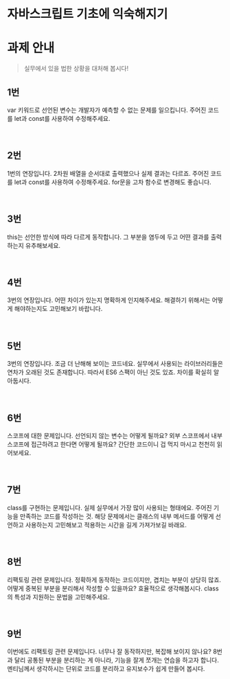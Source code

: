 # 자바스크립트 기초에 익숙해지기

# 과제 안내
> 실무에서 있을 법한 상황을 대처해 봅시다!

## 1번
var 키워드로 선언된 변수는 개발자가 예측할 수 없는 문제를 일으킵니다.
주어진 코드를 let과 const를 사용하여 수정해주세요.

<br>

## 2번
1번의 연장입니다. 2차원 배열을 순서대로 출력했으나 실제 결과는 다르죠.
주어진 코드를 let과 const를 사용하여 수정해주세요.
for문을 고차 함수로 변경해도 좋습니다.

<br>

## 3번
this는 선언한 방식에 따라 다르게 동작합니다.
그 부분을 염두에 두고 어떤 결과를 출력하는지 유추해보세요.

<br>

## 4번
3번의 연장입니다. 어떤 차이가 있는지 명확하게 인지해주세요.
해결하기 위해서는 어떻게 해야하는지도 고민해보기 바랍니다.

<br>

## 5번
3번의 연장입니다. 조금 더 난해해 보이는 코드네요.
실무에서 사용되는 라이브러리들은 연차가 오래된 것도 존재합니다.
따라서 ES6 스팩이 아닌 것도 있죠. 차이를 확실히 알아둡시다.

<br>

## 6번
스코프에 대한 문제입니다. 선언되지 않는 변수는 어떻게 될까요?
외부 스코프에서 내부 스코프에 접근하려고 한다면 어떻게 될까요?
간단한 코드이니 겁 먹지 마시고 천천히 읽어보세요.

<br>

## 7번
class를 구현하는 문제입니다. 실제 실무에서 가장 많이 사용되는 형태에요.
주어진 기능을 만족하는 코드를 작성하는 것. 해당 문제에서는 클래스의 내부 메서드를
어떻게 선언하고 사용하는지 고민해보고 적용하는 시간을 길게 가져가보길 바래요.

<br>

## 8번
리팩토링 관련 문제입니다. 정확하게 동작하는 코드이지만, 겹치는 부분이 상당히 많죠.
어떻게 중복된 부분을 분리해서 작성할 수 있을까요? 효율적으로 생각해봅시다.
class의 특성과 지원하는 문법을 고민해주세요.

<br>

## 9번
이번에도 리팩토링 관련 문제입니다. 너무나 잘 동작하지만, 복잡해 보이지 않나요?
8번과 달리 공통된 부분을 분리하는 게 아니라, 기능을 잘게 쪼개는 연습을 하고자 합니다.
멘티님께서 생각하시는 단위로 코드를 분리하고 유지보수가 쉽게 만들어 봅시다.

<br>